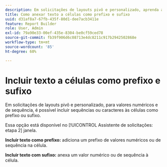```yaml
---
description: Em solicitações de layouts pivô e personalizado, aprenda a anexar ou suprimir sequências ou caracteres às células.
title: Como anexar texto a células como prefixo e sufixo
uuid: d31af8a7-67fb-435f-80d1-dee7acb3411e
feature: Report Builder
role: User, Admin
exl-id: 79a90e33-00ef-435e-8304-be0cf59ced78
source-git-commit: fb39f906d6c08713e4dc8211c917b2942502868e
workflow-type: tm+mt
source-wordcount: '85'
ht-degree: 60%

---
```


# Incluir texto a células como prefixo e sufixo

Em solicitações de layouts pivô e personalizado, para valores numéricos e de sequência, é possível incluir sequências ou caracteres às células como prefixo ou sufixo.

Essa opção está disponível no [!UICONTROL Assistente de solicitações: etapa 2] janela.

**Incluir texto como prefixo:** adiciona um prefixo de valores numéricos ou de sequência na célula.

**Incluir texto com sufixo:** anexa um valor numérico ou de sequência à célula.
